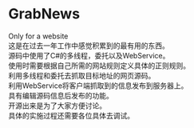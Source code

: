 # GrabNews
Only for a website <br/>
这是在过去一年工作中感觉积累到的最有用的东西。<br/>
源码中使用了C#的多线程，委托以及WebService。<br/>
使用时需要根据自己所需的网站规则定义具体的正则规则。<br/>
利用多线程和委托去抓取目标地址的网页源码。<br/>
利用WebService将客户端抓取到的信息发布到服务器上。<br/>
具有编辑源码信息后发布的功能。<br/>
开源出来是为了大家方便讨论。<br/>
具体的实施过程还需要各位具体去调试。<br/>
